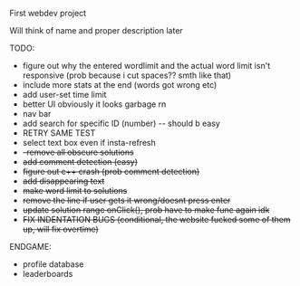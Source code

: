 First webdev project

Will think of name and proper description later



TODO:

- figure out why the entered wordlimit and the actual word limit isn't responsive (prob because i cut spaces?? smth like that)
- include more stats at the end (words got wrong etc)
- add user-set time limit
- better UI obviously it looks garbage rn
- nav bar
- add search for specific ID (number) -- should b easy
- RETRY SAME TEST
- select text box even if insta-refresh
- ~~-remove all obscure solutions~~ 
- ~~add comment detection (easy)~~
- ~~figure out c++ crash (prob comment detection)~~
- ~~add disappearing text~~ 
- ~~make word limit to solutions~~ 
- ~~remove the line if user gets it wrong/doesnt press enter~~ 
- ~~update solution range onClick(), prob have to make func again idk~~ 
- ~~FIX INDENTATION BUGS (conditional, the website fucked some of them up, will fix overtime)~~





ENDGAME:
- profile database
- leaderboards


